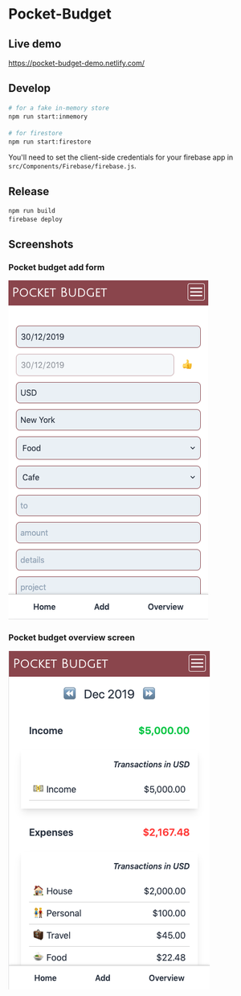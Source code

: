 # Pocket-Budget

## Live demo
https://pocket-budget-demo.netlify.com/

## Develop
```bash
# for a fake in-memory store
npm run start:inmemory

# for firestore 
npm run start:firestore
```

You'll need to set the client-side credentials for your firebase app in `src/Components/Firebase/firebase.js`.

## Release
```bash
npm run build
firebase deploy
```

## Screenshots

### Pocket budget add form
![Pocket budget add form](docs/screenshot_add.png)

### Pocket budget overview screen
![pocket budget overview](docs/screenshot_overview.png)
